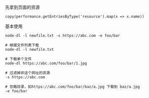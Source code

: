 先拿到页面的资源
```
copy(performance.getEntriesByType('resource').map(x => x.name))
```

基本使用
```
node-dl -l newfile.txt -s https://abc.com -e foo/bar
```

```
# 根据文件列表下载
node-dl -l newfile.txt
```

```
# 下载单个文件
node-dl https://abc.com/foo/bar/1.jpg
```

```
# 过滤掉非这个网址的资源
-s https://abc.com
```

```
# 忽略目录，如https://abc.com/foo/bar/baz/a.jpg 下载到 baz/a.jpg
-e foo/bar
```
